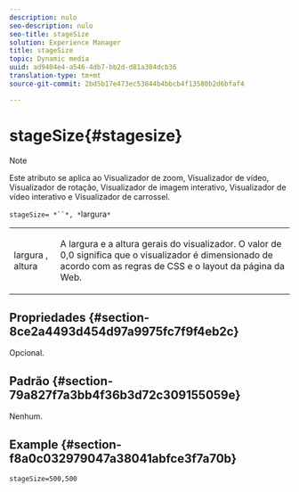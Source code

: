 ```yaml
---
description: nulo
seo-description: nulo
seo-title: stageSize
solution: Experience Manager
title: stageSize
topic: Dynamic media
uuid: ad9404e4-a546-4db7-bb2d-d81a304dcb36
translation-type: tm+mt
source-git-commit: 2bd5b17e473ec53844b4bbcb4f13580b2d6bfaf4

---
```



# stageSize{#stagesize}

>[!NOTE]
>
>Este atributo se aplica ao Visualizador de zoom, Visualizador de vídeo, Visualizador de rotação, Visualizador de imagem interativo, Visualizador de vídeo interativo e Visualizador de carrossel.

`stageSize= *``*, *`largura`*`

<table id="table_0070E5402099428DBEA2A900CADB2BAA"> 
 <tbody> 
  <tr> 
   <td colname="col1"> <p><span class="codeph"> largura <span class="varname"> ,</span><span class="varname"> altura</span></span> </p> </td> 
   <td colname="col2"> <p> A largura e a altura gerais do visualizador. O valor de <span class="codeph"> 0,0</span> significa que o visualizador é dimensionado de acordo com as regras de CSS e o layout da página da Web. </p> </td> 
  </tr> 
 </tbody> 
</table>

## Propriedades {#section-8ce2a4493d454d97a9975fc7f9f4eb2c}

Opcional.

## Padrão {#section-79a827f7a3bb4f36b3d72c309155059e}

Nenhum.

## Example {#section-f8a0c032979047a38041abfce3f7a70b}

`stageSize=500,500`
